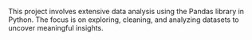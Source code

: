 This project involves extensive data analysis using the Pandas library in Python. The focus is on exploring, cleaning, and analyzing datasets to uncover meaningful insights.












